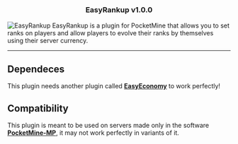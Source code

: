 # <h3 align="center">EasyRankup v1.0.0</h3>

![EasyRankup](https://i.imgur.com/N2UX9UI.png) 
EasyRankup is a plugin for PocketMine that allows you to set ranks on players and allow players to evolve their ranks by themselves using their server currency.  
- - - -
## Dependeces
This plugin needs another plugin called **[EasyEconomy](https://github.com/ImperaZim/EasyEconomy)** to work perfectly! 

## Compatibility 
This plugin is meant to be used on servers made only in the software **[PocketMine-MP](https://github.com/pmmp/PocketMine-MP)**, it may not work perfectly in variants of it.
 
